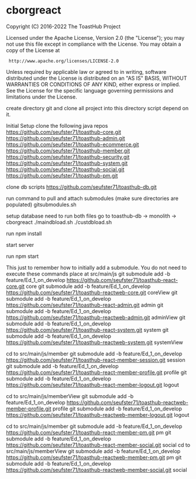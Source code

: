 # cborgreact

Copyright (C) 2016-2022 The ToastHub Project

Licensed under the Apache License, Version 2.0 (the "License");
you may not use this file except in compliance with the License.
You may obtain a copy of the License at

     http://www.apache.org/licenses/LICENSE-2.0

Unless required by applicable law or agreed to in writing, software
distributed under the License is distributed on an "AS IS" BASIS,
WITHOUT WARRANTIES OR CONDITIONS OF ANY KIND, either express or implied.
See the License for the specific language governing permissions and
limitations under the License.


create directory git and clone all project into this directory script depend on it.

Initial Setup clone the following java repos 
https://github.com/seufster71/toasthub-core.git
https://github.com/seufster71/toasthub-admin.git
https://github.com/seufster71/toasthub-ecommerce.git
https://github.com/seufster71/toasthub-member.git
https://github.com/seufster71/toasthub-security.git
https://github.com/seufster71/toasthub-system.git
https://github.com/seufster71/toasthub-social.git 
https://github.com/seufster71/toasthub-pm.git 

clone db scripts 
https://github.com/seufster71/toasthub-db.git

run command to pull and attach submodules (make sure directories are populated) 
gitsubmodules.sh

setup database need to run both files go to toasthub-db -> monolith -> cborgreact
./maindbload.sh 
./custdbload.sh

run npm install

start server

run npm start

This just to remember how to initially add a submodule. You do not need to execute these commands
place at src/main/js 
git submodule add -b feature/Ed_1_on_develop https://github.com/seufster71/toasthub-react-core.git core 
git submodule add -b feature/Ed_1_on_develop https://github.com/seufster71/toasthub-reactweb-core.git coreView 
git submodule add -b feature/Ed_1_on_develop https://github.com/seufster71/toasthub-react-admin.git admin 
git submodule add -b feature/Ed_1_on_develop https://github.com/seufster71/toasthub-reactweb-admin.git adminView 
git submodule add -b feature/Ed_1_on_develop https://github.com/seufster71/toasthub-react-system.git system 
git submodule add -b feature/Ed_1_on_develop https://github.com/seufster71/toasthub-reactweb-system.git systemView

cd to src/main/js/member 
git submodule add -b feature/Ed_1_on_develop https://github.com/seufster71/toasthub-react-member-session.git session 
git submodule add -b feature/Ed_1_on_develop https://github.com/seufster71/toasthub-react-member-profile.git profile 
git submodule add -b feature/Ed_1_on_develop https://github.com/seufster71/toasthub-react-member-logout.git logout

cd to src/main/js/memberView 
git submodule add -b feature/Ed_1_on_develop https://github.com/seufster71/toasthub-reactweb-member-profile.git profile 
git submodule add -b feature/Ed_1_on_develop https://github.com/seufster71/toasthub-reactweb-member-logout.git logout

cd to src/main/js/member
git submodule add -b feature/Ed_1_on_develop https://github.com/seufster71/toasthub-react-member-pm.git pm
git submodule add -b feature/Ed_1_on_develop https://github.com/seufster71/toasthub-react-member-social.git social
cd to src/main/js/memberView
git submodule add -b feature/Ed_1_on_develop https://github.com/seufster71/toasthub-reactweb-member-pm.git pm
git submodule add -b feature/Ed_1_on_develop https://github.com/seufster71/toasthub-reactweb-member-social.git social

